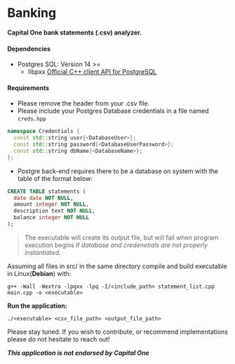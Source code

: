 # Banking

**Capital One bank statements (.csv) analyzer.**

#### Dependencies

- Postgres SQL: Version 14 >=
  - libpxx [Official C++ client API for PostgreSQL](pqxx.org/)

#### Requirements

- Please remove the header from your .csv file.
- Please include your Postgres Database credentials in a file named ```creds.hpp```

```cpp
namespace Credentials {
  const std::string user{<DatabaseUser>};
  const std::string password{<DatabaseUserPassword>};
  const std::string dbName{<DatabaseName>};
};
```

- Postgre back-end requires there to be a database on system with the table of the format below:

```sql
CREATE TABLE statements (
  date date NOT NULL,
  amount integer NOT NULL,
  description text NOT NULL,
  balance integer NOT NULL
);
```

> The executable will create its output file, but will fail when program execution begins if *database and credenetials are not properly instantiated.*

Assuming all files in src/ in the same directory compile and build executable in Linux(**Debian**) with:

```
g++ -Wall -Wextra -lpqxx -lpq -I/<include_path> statement_list.cpp main.cpp -o <executable>
```

**Run the application:**


```
./<executable> <csv_file_path> <output_file_path>
```

Please stay tuned. If you wish to contribute, or recommend implementations please do not hesitate to reach out!


***This application is not endorsed by Capital One***


